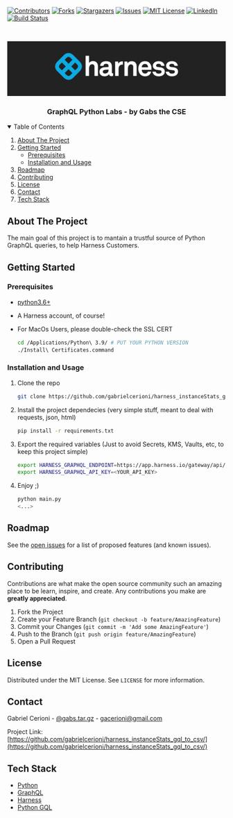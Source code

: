 [![Contributors][contributors-shield]][contributors-url]
[![Forks][forks-shield]][forks-url]
[![Stargazers][stars-shield]][stars-url]
[![Issues][issues-shield]][issues-url]
[![MIT License][license-shield]][license-url]
[![LinkedIn][linkedin-shield]][linkedin-url]
[![Build Status](https://cloud.drone.io/api/badges/gacerioni/tibia_monster_loot_item_id/status.svg)](https://cloud.drone.io/gacerioni/tibia_monster_loot_item_id)



<!-- PROJECT LOGO -->
<br />
<p align="center">
  <a href="https://github.com/gabrielcerioni/harness_graphql_labs">
    <img src="images/harness_banner.jpeg" alt="Logo">
  </a>

  <h3 align="center">GraphQL Python Labs - by Gabs the CSE</h3>

<!-- TABLE OF CONTENTS -->
<details open="open">
  <summary>Table of Contents</summary>
  <ol>
    <li>
      <a href="#about-the-project">About The Project</a>
    </li>
    <li>
      <a href="#getting-started">Getting Started</a>
      <ul>
        <li><a href="#prerequisites">Prerequisites</a></li>
        <li><a href="#installation-and-usage">Installation and Usage</a></li>
      </ul>
    </li>
    <li><a href="#roadmap">Roadmap</a></li>
    <li><a href="#contributing">Contributing</a></li>
    <li><a href="#license">License</a></li>
    <li><a href="#contact">Contact</a></li>
    <li><a href="#tech-stack">Tech Stack</a></li>
  </ol>
</details>



<!-- ABOUT THE PROJECT -->
## About The Project

The main goal of this project is to mantain a trustful source of Python GraphQL queries, to help Harness Customers.


<!-- GETTING STARTED -->
## Getting Started

### Prerequisites

* [python3.6+](https://www.python.org/downloads/)

* A Harness account, of course!

* For MacOs Users, please double-check the SSL CERT
   ```sh
   cd /Applications/Python\ 3.9/ # PUT YOUR PYTHON VERSION
   ./Install\ Certificates.command
   ```

### Installation and Usage

1. Clone the repo
   ```sh
   git clone https://github.com/gabrielcerioni/harness_instanceStats_gql_to_csv.git
   ```
2. Install the project dependecies (very simple stuff, meant to deal with requests, json, html)
   ```sh
   pip install -r requirements.txt
   ```
3. Export the required variables (Just to avoid Secrets, KMS, Vaults, etc, to keep this project simple)
   ```sh
   export HARNESS_GRAPHQL_ENDPOINT=https://app.harness.io/gateway/api/graphql?accountId=<your_acc>
   export HARNESS_GRAPHQL_API_KEY=<YOUR_API_KEY>
   ```

4. Enjoy ;)
   ```sh
   python main.py
   <...>
   ```

<!-- ROADMAP -->
## Roadmap

See the [open issues](https://github.com/gabrielcerioni/harness_graphql_labs/issues) for a list of proposed features (and known issues).



<!-- CONTRIBUTING -->
## Contributing

Contributions are what make the open source community such an amazing place to be learn, inspire, and create. Any contributions you make are **greatly appreciated**.

1. Fork the Project
2. Create your Feature Branch (`git checkout -b feature/AmazingFeature`)
3. Commit your Changes (`git commit -m 'Add some AmazingFeature'`)
4. Push to the Branch (`git push origin feature/AmazingFeature`)
5. Open a Pull Request



<!-- LICENSE -->
## License

Distributed under the MIT License. See `LICENSE` for more information.



<!-- CONTACT -->
## Contact

Gabriel Cerioni - [@gabs.tar.gz](https://www.instagram.com/gabs.tar.gz/) - gacerioni@gmail.com

Project Link: [https://github.com/gabrielcerioni/harness_instanceStats_gql_to_csv/](https://github.com/gabrielcerioni/harness_instanceStats_gql_to_csv/)

<!-- Tech Stack -->
## Tech Stack

* [Python](https://www.python.org/)
* [GraphQL](https://graphql.org/)
* [Harness](https://harness.io)
* [Python GQL](https://github.com/graphql-python/gql)


<!-- MARKDOWN LINKS & IMAGES -->
<!-- https://www.markdownguide.org/basic-syntax/#reference-style-links -->
[contributors-shield]: https://img.shields.io/github/contributors/gabrielcerioni/harness_graphql_labs.svg?style=for-the-badge
[contributors-url]: https://github.com/gabrielcerioni/harness_graphql_labs/graphs/contributors
[forks-shield]: https://img.shields.io/github/forks/gabrielcerioni/harness_graphql_labs.svg?style=for-the-badge
[forks-url]: https://github.com/gabrielcerioni/harness_graphql_labs/network/members
[stars-shield]: https://img.shields.io/github/stars/gabrielcerioni/harness_graphql_labs.svg?style=for-the-badge
[stars-url]: https://github.com/gabrielcerioni/harness_graphql_labs/stargazers
[issues-shield]: https://img.shields.io/github/issues/gabrielcerioni/harness_graphql_labs.svg?style=for-the-badge
[issues-url]: https://github.com/gabrielcerioni/harness_graphql_labs/issues
[license-shield]: https://img.shields.io/github/license/gabrielcerioni/harness_graphql_labs.svg?style=for-the-badge
[license-url]: https://github.com/gabrielcerioni/harness_graphql_labs/blob/master/LICENSE.txt
[linkedin-shield]: https://img.shields.io/badge/-LinkedIn-black.svg?style=for-the-badge&logo=linkedin&colorB=555
[linkedin-url]: https://linkedin.com/in/gabrielcerioni
[product-screenshot]: images/gabs_tibia.png
[api_postman_all]: images/Postman_API_ALL.png
[api_postman_id]: images/Postman_API_by_id.png
[api_postman_name]: images/Postman_API_by_name.png

